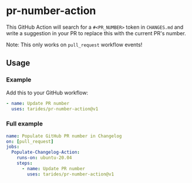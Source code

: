 # pr-number-action

This GitHub Action will search for a `#<PR_NUMBER>` token in `CHANGES.md` and
write a suggestion in your PR to replace this with the current PR's number.

Note: This only works on `pull_request` workflow events!

## Usage

### Example

Add this to your GitHub workflow:

```yaml
- name: Update PR number
  uses: tarides/pr-number-action@v1
```

### Full example

```yaml
name: Populate GitHub PR number in Changelog
on: [pull_request]
jobs:
  Populate-Changelog-Action:
    runs-on: ubuntu-20.04
    steps:
      - name: Update PR number
        uses: tarides/pr-number-action@v1
```
